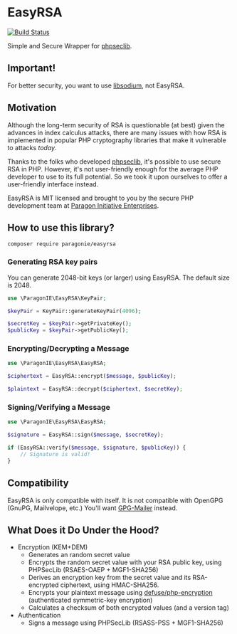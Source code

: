 # EasyRSA

[![Build Status](https://travis-ci.org/paragonie/EasyRSA.svg?branch=master)](https://travis-ci.org/paragonie/EasyRSA)

Simple and Secure Wrapper for [phpseclib](https://github.com/phpseclib/phpseclib).

## Important!

For better security, you want to use [libsodium](https://pecl.php.net/package/libsodium), not EasyRSA.

## Motivation

Although the long-term security of RSA is questionable (at best) given the
advances in index calculus attacks, there are many issues with how RSA is
implemented in popular PHP cryptography libraries that make it vulnerable to
attacks *today*.

Thanks to the folks who developed [phpseclib](https://github.com/phpseclib/phpseclib),
it's possible to use secure RSA in PHP. However, it's not user-friendly enough
for the average PHP developer to use to its full potential. So we took it upon
ourselves to offer a user-friendly interface instead.

EasyRSA is MIT licensed and brought to you by the secure PHP development team at
[Paragon Initiative Enterprises](https://paragonie.com).

## How to use this library?
`composer require paragonie/easyrsa`

### Generating RSA key pairs

You can generate 2048-bit keys (or larger) using EasyRSA. The default size is 2048.

```php
use \ParagonIE\EasyRSA\KeyPair;

$keyPair = KeyPair::generateKeyPair(4096);

$secretKey = $keyPair->getPrivateKey();
$publicKey = $keyPair->getPublicKey();

```

### Encrypting/Decrypting a Message

```php
use \ParagonIE\EasyRSA\EasyRSA;

$ciphertext = EasyRSA::encrypt($message, $publicKey);

$plaintext = EasyRSA::decrypt($ciphertext, $secretKey);
```

### Signing/Verifying a Message

```php
use \ParagonIE\EasyRSA\EasyRSA;

$signature = EasyRSA::sign($message, $secretKey);

if (EasyRSA::verify($message, $signature, $publicKey)) {
    // Signature is valid!
}
```

## Compatibility

EasyRSA is only compatible with itself. It is not compatible with OpenGPG (GnuPG, Mailvelope, etc.) You'll want [GPG-Mailer](https://github.com/paragonie/gpg-mailer) instead.

## What Does it Do Under the Hood?

* Encryption (KEM+DEM)
    * Generates an random secret value
    * Encrypts the random secret value with your RSA public key, using PHPSecLib
      (RSAES-OAEP + MGF1-SHA256)
    * Derives an encryption key from the secret value and its RSA-encrypted ciphertext, 
      using HMAC-SHA256.
    * Encrypts your plaintext message using [defuse/php-encryption](https://github.com/defuse/php-encryption)
      (authenticated symmetric-key encryption)
    * Calculates a checksum of both encrypted values (and a version tag)
* Authentication
    * Signs a message using PHPSecLib (RSASS-PSS + MGF1-SHA256)
